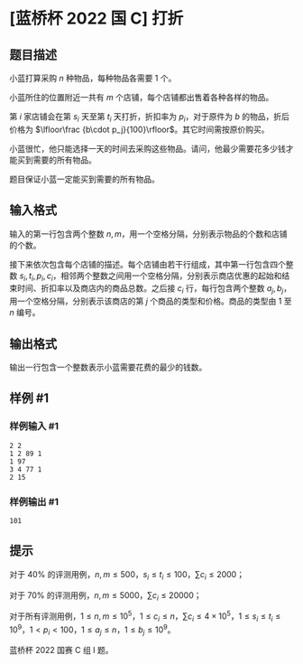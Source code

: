 # [蓝桥杯 2022 国 C] 打折

## 题目描述

小蓝打算采购 $n$ 种物品，每种物品各需要 $1$ 个。

小蓝所住的位置附近一共有 $m$ 个店铺，每个店铺都出售着各种各样的物品。

第 $i$ 家店铺会在第 $s_i$ 天至第 $t_i$ 天打折，折扣率为 $p_i$，对于原件为 $b$ 的物品，折后价格为 $\lfloor\frac {b\cdot p_j}{100}\rfloor$。其它时间需按原价购买。

小蓝很忙，他只能选择一天的时间去采购这些物品。请问，他最少需要花多少钱才能买到需要的所有物品。

题目保证小蓝一定能买到需要的所有物品。

## 输入格式

输入的第一行包含两个整数 $n,m$，用一个空格分隔，分别表示物品的个数和店铺的个数。


接下来依次包含每个店铺的描述。每个店铺由若干行组成，其中第一行包含四个整数 $s_i,t_i, p_i,c_i$，相邻两个整数之间用一个空格分隔，分别表示商店优惠的起始和结束时间、折扣率以及商店内的商品总数。之后接 $c_i$ 行，每行包含两个整数 $a_j,b_j$，用一个空格分隔，分别表示该商店的第 $j$ 个商品的类型和价格。商品的类型由 $1$ 至 $n$ 编号。

## 输出格式

输出一行包含一个整数表示小蓝需要花费的最少的钱数。

## 样例 #1

### 样例输入 #1
```
2 2
1 2 89 1
1 97
3 4 77 1
2 15
```

### 样例输出 #1

```
101
```

## 提示

对于 $40\%$ 的评测用例，$n,m≤500，s_i ≤t_i ≤100，\sum c_i ≤2000$；

对于 $70\%$ 的评测用例，$n,m≤5000，\sum c_i ≤20000$；

对于所有评测用例，$1 ≤ n,m ≤ 10^5，1 ≤ c_i ≤ n，\sum c_i ≤ 4\times10^5，1 ≤ s_i ≤t_i ≤10^9，1 < p_i < 100，1≤a_j ≤n，1≤b_j ≤10^9$。

蓝桥杯 2022 国赛 C 组 I 题。
